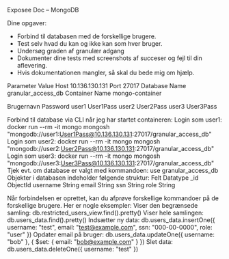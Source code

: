Exposee Doc – MongoDB

Dine opgaver:
-	Forbind til databasen med de forskellige brugere.
-	Test selv hvad du kan og ikke kan som hver bruger.
-	Undersøg graden af granulær adgang
-	Dokumenter dine tests med screenshots af succeser og fejl til din   aflevering.
-	Hvis dokumentationen mangler, så skal du bede mig om hjælp.

Parameter	Value
Host	10.136.130.131
Port	27017
Database Name	granular_access_db
Container Name	mongo-container

Brugernavn	Password
user1	User1Pass
user2	User2Pass
user3	User3Pass

Forbind til database via CLI når jeg har startet containeren:
Login som user1:
docker run --rm -it mongo mongosh "mongodb://user1:User1Pass@10.136.130.131:27017/granular_access_db"
Login som user2:
docker run --rm -it mongo mongosh "mongodb://user2:User2Pass@10.136.130.131:27017/granular_access_db"
Login som user3:
docker run --rm -it mongo mongosh "mongodb://user3:User3Pass@10.136.130.131:27017/granular_access_db"
Tjek evt. om database er valgt med kommandoen: 
use granular_access_db
Objekter i databasen indeholder følgende struktur:
Felt	Datatype
_id	ObjectId
username	String
email	String
ssn	String
role	String

Når forbindelsen er oprettet, kan du afprøve forskellige kommandoer på de forskellige brugere. Her er nogle eksempler:
Viser den begrænsede samling:
db.restricted_users_view.find().pretty()
Viser hele samlingen:
db.users_data.find().pretty()
Indsætter ny data:
db.users_data.insertOne({ username: "test", email: "test@example.com", ssn: "000-00-0000", role: "user" })
Opdater email på bruger:
db.users_data.updateOne({ username: "bob" }, { $set: { email: "bob@example.com" } })
Slet data:
db.users_data.deleteOne({ username: "test" })

